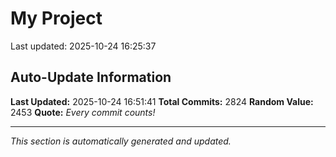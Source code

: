 # My Project


Last updated: 2025-10-24 16:25:37















































































































































































































































































































































































































































































































































































































































































































































































































































































































































































































































































































































































































































































































































































































































































































































































































































































































































































































































































































































































































































































































































































































































































































































































































































































































































































































































































































































































































































































































































































































































































































































































































































































































































## Auto-Update Information

**Last Updated:** 2025-10-24 16:51:41
**Total Commits:** 2824
**Random Value:** 2453
**Quote:** _Every commit counts!_

---
_This section is automatically generated and updated._